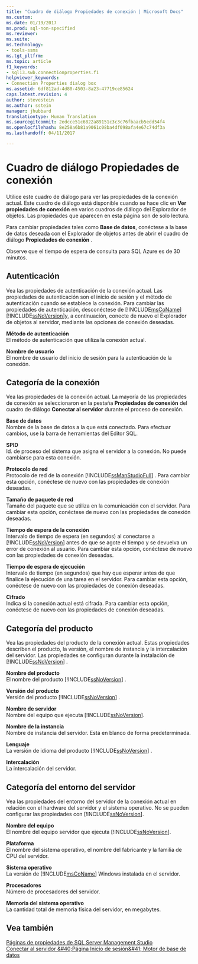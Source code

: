 ```yaml
---
title: "Cuadro de diálogo Propiedades de conexión | Microsoft Docs"
ms.custom: 
ms.date: 01/19/2017
ms.prod: sql-non-specified
ms.reviewer: 
ms.suite: 
ms.technology:
- tools-ssms
ms.tgt_pltfrm: 
ms.topic: article
f1_keywords:
- sql13.swb.connectionproperties.f1
helpviewer_keywords:
- Connection Properties dialog box
ms.assetid: 6df812ad-4d80-4503-8a23-47719ce85624
caps.latest.revision: 4
author: stevestein
ms.author: sstein
manager: jhubbard
translationtype: Human Translation
ms.sourcegitcommit: 2edcce51c6822a89151c3c3c76fbaacb5edd54f4
ms.openlocfilehash: 8e258a6b81a9061c08ba4df098afa4e67c74df3a
ms.lasthandoff: 04/11/2017

---
```

# <a name="connection-properties-dialog-box"></a>Cuadro de diálogo Propiedades de conexión
Utilice este cuadro de diálogo para ver las propiedades de la conexión actual. Este cuadro de diálogo está disponible cuando se hace clic en **Ver propiedades de conexión** en varios cuadros de diálogo del Explorador de objetos. Las propiedades que aparecen en esta página son de solo lectura.  
  
Para cambiar propiedades tales como **Base de datos**, conéctese a la base de datos deseada con el Explorador de objetos antes de abrir el cuadro de diálogo **Propiedades de conexión** .  
  
Observe que el tiempo de espera de consulta para SQL Azure es de 30 minutos.  
  
## <a name="authentication"></a>Autenticación  
Vea las propiedades de autenticación de la conexión actual. Las propiedades de autenticación son el inicio de sesión y el método de autenticación cuando se establece la conexión. Para cambiar las propiedades de autenticación, desconéctese de [!INCLUDE[msCoName](../../includes/msconame_md.md)] [!INCLUDE[ssNoVersion](../../includes/ssnoversion_md.md)]y, a continuación, conecte de nuevo el Explorador de objetos al servidor, mediante las opciones de conexión deseadas.  
  
**Método de autenticación**  
El método de autenticación que utiliza la conexión actual.  
  
**Nombre de usuario**  
El nombre de usuario del inicio de sesión para la autenticación de la conexión.  
  
## <a name="connection-category"></a>Categoría de la conexión  
Vea las propiedades de la conexión actual. La mayoría de las propiedades de conexión se seleccionaron en la pestaña **Propiedades de conexión** del cuadro de diálogo **Conectar al servidor** durante el proceso de conexión.  
  
**Base de datos**  
Nombre de la base de datos a la que está conectado. Para efectuar cambios, use la barra de herramientas del Editor SQL.  
  
**SPID**  
Id. de proceso del sistema que asigna el servidor a la conexión. No puede cambiarse para esta conexión.  
  
**Protocolo de red**  
Protocolo de red de la conexión [!INCLUDE[ssManStudioFull](../../includes/ssmanstudiofull_md.md)] . Para cambiar esta opción, conéctese de nuevo con las propiedades de conexión deseadas.  
  
**Tamaño de paquete de red**  
Tamaño del paquete que se utiliza en la comunicación con el servidor. Para cambiar esta opción, conéctese de nuevo con las propiedades de conexión deseadas.  
  
**Tiempo de espera de la conexión**  
Intervalo de tiempo de espera (en segundos) al conectarse a [!INCLUDE[ssNoVersion](../../includes/ssnoversion_md.md)] antes de que se agote el tiempo y se devuelva un error de conexión al usuario. Para cambiar esta opción, conéctese de nuevo con las propiedades de conexión deseadas.  
  
**Tiempo de espera de ejecución**  
Intervalo de tiempo (en segundos) que hay que esperar antes de que finalice la ejecución de una tarea en el servidor. Para cambiar esta opción, conéctese de nuevo con las propiedades de conexión deseadas.  
  
**Cifrado**  
Indica si la conexión actual está cifrada. Para cambiar esta opción, conéctese de nuevo con las propiedades de conexión deseadas.  
  
## <a name="product-category"></a>Categoría del producto  
Vea las propiedades del producto de la conexión actual. Estas propiedades describen el producto, la versión, el nombre de instancia y la intercalación del servidor. Las propiedades se configuran durante la instalación de [!INCLUDE[ssNoVersion](../../includes/ssnoversion_md.md)] .  
  
**Nombre del producto**  
El nombre del producto [!INCLUDE[ssNoVersion](../../includes/ssnoversion_md.md)] .  
  
**Versión del producto**  
Versión del producto [!INCLUDE[ssNoVersion](../../includes/ssnoversion_md.md)] .  
  
**Nombre de servidor**  
Nombre del equipo que ejecuta [!INCLUDE[ssNoVersion](../../includes/ssnoversion_md.md)].  
  
**Nombre de la instancia**  
Nombre de instancia del servidor. Está en blanco de forma predeterminada.  
  
**Lenguaje**  
La versión de idioma del producto [!INCLUDE[ssNoVersion](../../includes/ssnoversion_md.md)] .  
  
**Intercalación**  
La intercalación del servidor.  
  
## <a name="server-environment-category"></a>Categoría del entorno del servidor  
Vea las propiedades del entorno del servidor de la conexión actual en relación con el hardware del servidor y el sistema operativo. No se pueden configurar las propiedades con [!INCLUDE[ssNoVersion](../../includes/ssnoversion_md.md)].  
  
**Nombre del equipo**  
El nombre del equipo servidor que ejecuta [!INCLUDE[ssNoVersion](../../includes/ssnoversion_md.md)].  
  
**Plataforma**  
El nombre del sistema operativo, el nombre del fabricante y la familia de CPU del servidor.  
  
**Sistema operativo**  
La versión de [!INCLUDE[msCoName](../../includes/msconame_md.md)] Windows instalada en el servidor.  
  
**Procesadores**  
Número de procesadores del servidor.  
  
**Memoria del sistema operativo**  
La cantidad total de memoria física del servidor, en megabytes.  
  
## <a name="see-also"></a>Vea también  
[Páginas de propiedades de SQL Server Management Studio](../../ssms/property-pages-in-sql-server-management-studio.md)  
[Conectar al servidor &amp;#40;Página Inicio de sesión&amp;#41; Motor de base de datos](../../ssms/f1-help/connect-to-server-login-page-database-engine.md)  
  

